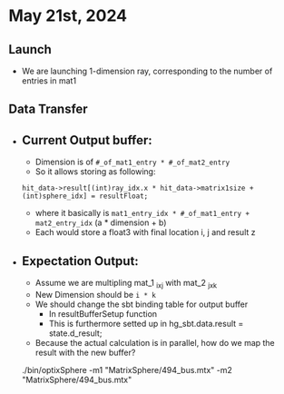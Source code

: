 May 21st, 2024
==============
Launch
-----
- We are launching 1-dimension ray, corresponding to the number of entries in mat1

Data Transfer
-----
- Current Output buffer:
    --------------------
    - Dimension is of `#_of_mat1_entry * #_of_mat2_entry`
    - So it allows storing as following:

    `hit_data->result[(int)ray_idx.x * hit_data->matrix1size + (int)sphere_idx] = resultFloat;`
    - where it basically is `mat1_entry_idx * #_of_mat1_entry + mat2_entry_idx` (a * dimension + b)
    - Each would store a float3 with final location i, j and result z
- Expectation Output:
    -----------------
    - Assume we are multipling mat_1 <sub>ixj</sub> with mat_2 <sub>jxk</sub>
    - New Dimension should be `i * k`
    - We should change the sbt binding table for output buffer
        - In resultBufferSetup function
        - This is furthermore setted up in hg_sbt.data.result = state.d_result;
    - Because the actual calculation is in parallel, how do we map the result with the new buffer?

    ./bin/optixSphere -m1 "MatrixSphere/494_bus.mtx" -m2 "MatrixSphere/494_bus.mtx"